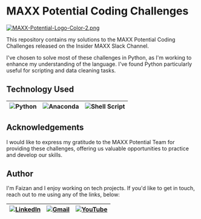 # MAXX Potential Coding Challenges
[![MAXX-Potential-Logo-Color-2.png](https://i.postimg.cc/d3zkxF5b/MAXX-Potential-Logo-Color-2.png)](https://postimg.cc/CnsxR3T7)


This repository contains my solutions to the MAXX Potential Coding Challenges released on the Insider MAXX Slack Channel.

I've chosen to solve most of these challenges in Python, as I'm working to enhance my understanding of the language. I've found Python particularly useful for scripting and data cleaning tasks.

## Technology Used


| ![Python](https://img.shields.io/badge/python-3670A0?style=for-the-badge&logo=python&logoColor=ffdd54) | ![Anaconda](https://img.shields.io/badge/Anaconda-%2344A833.svg?style=for-the-badge&logo=anaconda&logoColor=white) | ![Shell Script](https://img.shields.io/badge/shell_script-%23121011.svg?style=for-the-badge&logo=gnu-bash&logoColor=white) |
| ------------------------------------------------------------------------------------------------------ | ------------------------------------------------------------------------------------------------------------------ | ---------------------------------------------------------------------------------------------------------------------------- |

## Acknowledgements

I would like to express my gratitude to the MAXX Potential Team for providing these challenges, offering us valuable opportunities to practice and develop our skills.

## Author

I'm Faizan and I enjoy working on tech projects. If you'd like to get in touch, reach out to me using any of the links, below:

| [![LinkedIn](https://img.shields.io/badge/LinkedIn-0077B5?style=for-the-badge&logo=linkedin&logoColor=white)](https://www.linkedin.com/in/cybersecfaizan/) | [![Gmail](https://img.shields.io/badge/Gmail-D14836?style=for-the-badge&logo=gmail&logoColor=white)](mailto:cybersecfaizan@gmail.com) | [![YouTube](https://img.shields.io/badge/YouTube-FF0000?style=for-the-badge&logo=youtube&logoColor=white)](https://www.youtube.com/@cybersecfaizan) |
| ---------------------------------------------------------------------------------------------------------------------------------------------------------- | ----------------------------------------------------------------------------------------------------------------------------------------- | ------------------------------------------------------------------------------------------------------------------------------------------------------------------ |

